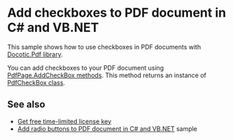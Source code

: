 # Add checkboxes to PDF document in C# and VB.NET
This sample shows how to use checkboxes in PDF documents with [Docotic.Pdf library](https://bitmiracle.com/pdf-library/).

You can add checkboxes to your PDF document using [PdfPage.AddCheckBox methods](https://bitmiracle.com/pdf-library/api/pdfpage-addcheckbox).
This method returns an instance of [PdfCheckBox class](https://bitmiracle.com/pdf-library/api/pdfcheckbox).

## See also
* [Get free time-limited license key](https://bitmiracle.com/pdf-library/download)
* [Add radio buttons to PDF document in C# and VB.NET](/Samples/Forms%20and%20Annotations/RadioButtons) sample